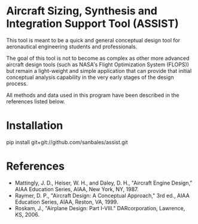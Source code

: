 # Aircraft Sizing, Synthesis and Integration Support Tool (ASSIST)

This tool is meant to be a quick and general conceptual design tool for aeronautical engineering students and professionals.

The goal of this tool is not to become as complex as other more advanced aircraft design tools (such as NASA's Flight Optimization System (FLOPS)) but remain a light-weight and simple application that can provide that initial conceptual analysis capability in the very early stages of the design process.

All methods and data used in this program have been described in the references listed below.

# Installation

pip install git+git://github.com/sanbales/assist.git

# References
* Mattingly, J. D., Heiser, W. H., and Daley, D. H., "Aircraft Engine Design," AIAA Education Series, AIAA, New York, NY, 1987.
* Raymer, D. P., "Aircraft Design: A Conceptual Approach," 3rd ed., AIAA Education Series, AIAA, Reston, VA, 1999.
* Roskam, J., "Airplane Design: Part I-VIII." DARcorporation, Lawrence, KS, 2006.
